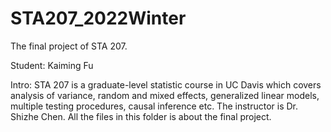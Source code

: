 # STA207_2022Winter
The final project of STA 207.

Student: Kaiming Fu

Intro:
STA 207 is a graduate-level statistic course in UC Davis which covers analysis of variance, random and mixed effects, generalized linear models, multiple testing procedures, causal inference etc. The instructor is Dr. Shizhe Chen. All the files in this folder is about the final project.
